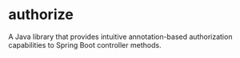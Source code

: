 # authorize
A Java library that provides intuitive annotation-based authorization capabilities to Spring Boot controller methods.

